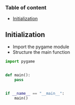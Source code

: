 ### Table of content
- [Initialization](#initialization)

## Initialization
- Import the pygame module
- Structure the main function

```py
import pygame


def main():
	pass


if __name__ == "__main__":
	main()
```



